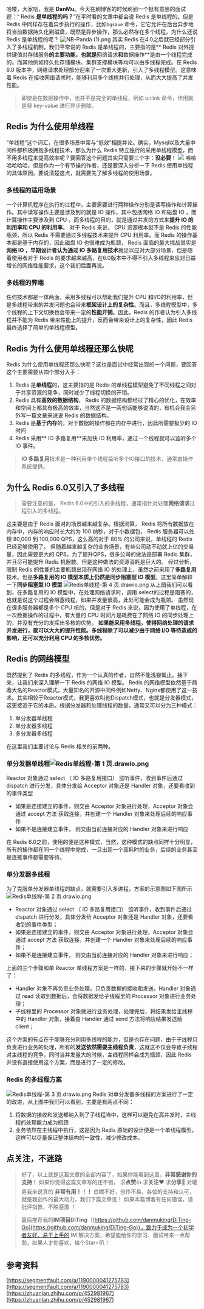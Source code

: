 哈喽，大家哈，我是 **DanMu**。今天在刷博客的时候刷到一个挺有意思的面试题：“ Redis **是单线程的吗？**”在平时看的文章中都会说 Redis 是单线程的。但是 Redis 中同样存在着异步执行的操作，比如`bgsave` 命令，它它允许在后台异步地将当前数据持久化到磁盘，既然是异步操作，那么必然存在多个线程，为什么还说 Redis 是单线程的呢？
![NB-Panda (1).png](https://cdn.nlark.com/yuque/0/2024/png/29091075/1715610631202-30193877-23d6-42c2-a831-c1fbd820d2f4.png#averageHue=%23b7b7b7&clientId=u788567c0-8795-4&from=paste&height=191&id=u470b797a&originHeight=450&originWidth=450&originalType=binary&ratio=1.5&rotation=0&showTitle=false&size=105016&status=done&style=none&taskId=u48056c7f-599b-43e5-89db-1bad74a647d&title=&width=191)
其实 Redis 在4.0之后就已经部分引入了多线程机制，我们平常说的 Redis 是单线程的，主要指的是** Redis 对外提供键值对存储服务**的主要功能，也就是**网络请求**和**数据操作**是由一个线程完成的。而其他例如持久化存储模块、集群支撑模块等均可以由多线程完成。在 Redis 6.0 版本中，网络请求处理部分迎来了一次重大更新，引入了多线程模型。这意味着 Redis 在接收网络请求时，能够利用多个线程并行处理，从而大大提高了并发性能。
> 即使是在数据操作中，也并不是完全的单线程，例如 unlink 命令，作用就是将 key-value 进行异步删除。

##  Redis 为什么使用单线程
“单线程”这个词汇，在很多场景中常与“低效”相提并论。确实，Mysql以及大量中间件都积极拥抱多线程技术，那么为什么 Redis 特立独行的采用单线程模型，而不用多线程来提高效率呢？要回答这个问题其实只需要三个字：**没必要**！
![](https://cdn.nlark.com/yuque/0/2024/webp/29091075/1715612337695-d7dec7ce-a3d3-4400-9824-6c87bf471038.webp#averageHue=%23c5c5c5&clientId=u788567c0-8795-4&from=paste&id=u1a39b736&originHeight=198&originWidth=198&originalType=url&ratio=1.5&rotation=0&showTitle=false&status=done&style=none&taskId=u721ab88b-9090-4c2d-b203-abb8148809f&title=)
哈哈哈哈哈哈，但是作为一个有节操的作者，还是要深入分析一下 Redis 使用单线程的具体原因。要说清楚这点，就需要先了解多线程的使用场景。
### 多线程的适用场景
一个计算机程序在执行的过程中，主要需要进行两种操作分别是读写操作和计算操作。其中读写操作主要是涉及到的就是 IO 操作，其中包括网络 IO 和磁盘 IO ，而计算操作主要涉及到 CPU 。而多线程的目的，就是通过并发的方式来**提升 IO 的利用率和 CPU 的利用率**。
对于 Redis 来说， CPU 资源根本就不是 Redis 的性能瓶颈，所以 Redis 不需要通过多线程技术来提升 CPU 利用率。而 Redis 的操作基本都是基于内存的，因此磁盘 IO 也很难成为瓶颈， Redis 面临的最大挑战其实是**网络 IO **，早期设计者认为通过** IO 多路复用技术**就足以应对大部分场景，但是随着使用者对于 Redis 的要求越来越高，在6.0版本中不得不引入多线程来应对日益增长的网络性能要求，这个我们后面再说。
### 多线程的弊端
任何技术都是一体两面，采用多线程可以帮助我们提升 CPU 和I/O的利用率，但是多线程带来的并发问题也会带来**框架设计上的复杂性**。而且，多线程模型中，多个线程的上下文切换也会带来一定的**性能开销**。因此，Redis 的作者认为引入多线程并不能为 Redis 带来性能上的提升，反而会带来设计上的复杂性，因此 Redis 最终选择了简单的单线程模型。
##  Redis 为什么使用单线程还那么快呢
 Redis  为什么使用单线程还那么快呢？这也是面试中经常出现的一个问题，要回答这个主要需要从四个部分入手：

1.  Redis 是**单线程**的，这主要指的是 Redis 的单线程模型避免了不同线程之间对于共享资源的竞争，同时减少了线程切换的开销。
2.  Redis 具有**高效的数据结构**， Redis 的数据结构都经过了精心的优化，在效率和空间上都具有极高的效率，当然这不是一两句话能够说清的，有机会我会另外写一篇文章来说说 Redis 的数据结构。
3.  Redis 是**基于内存**的，对于数据的操作都在内存中进行，因此所需要极少的 IO 时间
4.  Redis 采用** IO 多路复用**来加快 IO 利用率，通过一个线程就可以监听多个 IO 事件。
> **IO 多路复用**技术是一种利用单个线程监听多个IO接口的技术，通常由操作系统提供。

## 为什么 Redis 6.0又引入了多线程
> 需要注意的是， Redis 6.0中的引入的多线程，通常指针对处理**网络请求**过程引入的多线程。

这主要是由于 Redis 面对的场景越来越复杂。根据测算， Redis  将所有数据放在内存中，内存的响应时长大约为 100 纳秒，对于小数据包， Redis  服务器可以处理 80,000 到 100,000 QPS，这么高的对于 80% 的公司来说，单线程的 Redis 已经足够使用了。
但随着越来越复杂的业务场景，有些公司动不动就上亿的交易量，因此需要更大的 QPS。为了提升QPS，很多公司的做法是部署 Redis 集群，并且尽可能提升 Redis 机器数。但是这种做法的资源消耗是巨大的。
经过分析，限制 Redis 的性能的主要瓶颈出现在网络 IO 的处理上，虽然之前采用了**多路复用**技术。但是**多路复用的 IO 模型本质上仍然是同步阻塞型 IO 模型**。这里简单解释一下**同步阻塞型 IO 模型**
![Redis单线程-第 4 页.drawio.png](https://cdn.nlark.com/yuque/0/2024/png/29091075/1715763851219-5c4f6a2d-a8c4-4092-b84e-5286de1f97e5.png#averageHue=%23f8f8f8&clientId=u26e8f9c1-c4a2-4&from=paste&height=4921&id=u83cecaf1&originHeight=4921&originWidth=6307&originalType=binary&ratio=1&rotation=0&showTitle=false&size=3169514&status=done&style=none&taskId=u87efad07-24fe-4abe-a2ab-20db799fe2f&title=&width=6307)
从上图我们可以看到，在多路复用的 IO 模型中，在处理网络请求时，调用 select的过程是阻塞的，也就是说这个过程会阻塞线程，如果并发量很高，此处可能会成为瓶颈。
虽然现在很多服务器都是多个 CPU 核的，但是对于 Redis 来说，因为使用了单线程，在一次数据操作的过程中，有大量的 CPU 时间片是耗费在了网络 IO 的同步处理上的，并没有充分的发挥出多核的优势。
**如果能采用多线程，使得网络处理的请求并发进行，就可以大大的提升性能。多线程除了可以减少由于网络 I/O 等待造成的影响，还可以充分利用  CPU  的多核优势。**
##  Redis 的网络模型
既然提到了 Redis 的多线程，作为一个认真的作者，自然不能浅尝辄止。接下来，让我们来深入理解一下 Redis 的网络 IO 模型。
 Redis 的网络模型依然基于鼎鼎大名的Reactor模式，大量知名的开源中间件例如Netty、Nginx都使用了这一技术。其实相较于Reactor模式，我更喜欢叫他Dispatch模式，也就是分发器模式，这更接近于它的本质。根据分发器和处理线程的数量，通常又可以分为三种模式：

1. 单分发器单线程
2. 单分发器多线程
3. 多分发器多线程

在这里我们主要讨论与 Redis 相关的前两种。
### 单分发器单线程![Redis单线程-第 1 页.drawio.png](https://cdn.nlark.com/yuque/0/2024/png/29091075/1715763269212-4b26a321-20aa-48fe-a0e1-20a053bf67e0.png#averageHue=%23f3d8b4&clientId=u1aecb49f-2b37-4&from=paste&height=2493&id=BXZie&originHeight=2493&originWidth=5013&originalType=binary&ratio=1&rotation=0&showTitle=false&size=8175694&status=done&style=none&taskId=u1505505d-ed1d-4c84-9a6f-b680d4282c3&title=&width=5013)
Reactor 对象通过 select （ IO  多路复用接口） 监听事件，收到事件后通过 dispatch 进行分发，具体分发给 Acceptor 对象还是 Handler 对象，还要看收到的事件类型

- 如果是连接建立的事件，则交由 Acceptor 对象进行处理，Acceptor 对象会通过 accept 方法 获取连接，并创建一个 Handler 对象来处理后续的响应事件
- 如果不是连接建立事件， 则交由当前连接对应的 Handler 对象来进行响应

在 Redis 6.0之前，使用的便是这种模式，当然，这种模式的缺点同样十分明显，所有的操作都在同一个线程中完成，一旦出现一个高耗时的业务，后续的业务甚至是连接事件都需要等待。
### 单分发器多线程
为了克服单分发器单线程的缺点，就需要引入多进程，方案的示意图如下图所示
![Redis单线程-第 2 页.drawio.png](https://cdn.nlark.com/yuque/0/2024/png/29091075/1715763556450-8742547b-1b2e-412f-b414-5b2bd5f95b35.png#averageHue=%23fcfaf6&clientId=u26e8f9c1-c4a2-4&from=paste&height=2958&id=u61f24c5b&originHeight=2958&originWidth=3262&originalType=binary&ratio=1&rotation=0&showTitle=false&size=8748953&status=done&style=none&taskId=uc157f5b1-8358-4d62-90c2-477e2057a55&title=&width=3262)

- Reactor 对象通过 select （ IO  多路复用接口） 监听事件，收到事件后通过 dispatch 进行分发，具体分发给 Acceptor 对象还是 Handler 对象，还要看收到的事件类型；
- 如果是连接建立的事件，则交由 Acceptor 对象进行处理，Acceptor 对象会通过 accept 方法 获取连接，并创建一个 Handler 对象来处理后续的响应事件；
- 如果不是连接建立事件， 则交由当前连接对应的 Handler 对象来进行响应；

上面的三个步骤和单 Reactor 单线程方案是一样的，接下来的步骤就开始不一样了：

- Handler 对象不再负责业务处理，只负责数据的接收和发送，Handler 对象通过 read 读取到数据后，会将数据发给子线程里的 Processor 对象进行业务处理；
- 子线程里的 Processor 对象就进行业务处理，处理完后，将结果发给主线程中的 Handler 对象，接着由 Handler 通过 send 方法将响应结果发送给 client；

这个方案的有点在于能够充分利用多线程的能力，但是也存在问题，由于子线程只负责进行业务的处理，所有的**发送依然需要主线程负责**，这就这不仅会导致子线程对主线程的竞争，同时当并发量大的时候，主线程同样会成为瓶颈，因此 Redis 并没有直接使用这个方案，而是进行了一定的修改。
###  Redis 的多线程方案
![Redis单线程-第 3 页.drawio.png](https://cdn.nlark.com/yuque/0/2024/png/29091075/1715763761734-461b635f-c323-4c92-b116-04aa9199fae6.png#averageHue=%23faf8f4&clientId=u26e8f9c1-c4a2-4&from=paste&height=4956&id=uc5833aca&originHeight=4956&originWidth=5467&originalType=binary&ratio=1&rotation=0&showTitle=false&size=10242095&status=done&style=none&taskId=u179a92be-ee77-4237-8533-e5de630fe99&title=&width=5467)
 Redis 对单分发器多线程的方案进行了一定的改进，从上图中我们可以看到，主要是有两点不同：

1. 将数据的接收和发送都纳入到了子线程当中，这样可以避免在高并发时，主线程的处理能力成为瓶颈
2. 业务依然在主线程中执行，这是因为 Redis 原始的设计便是一个单线程模型，这样可以尽量保证整体结构的一致性，减少修改成本。  
## 点关注，不迷路
> 好了，以上就是这篇文章的全部内容了，如果你能看到这里，**非常感谢你的支持！**
> 如果你觉得这篇文章写的还不错， 求**点赞**👍 求**关注**❤️ 求**分享**👥 对暖男我来说真的 **非常有用！！！**
> 白嫖不好，创作不易，各位的支持和认可，就是我创作的最大动力，我们下篇文章见！
> 如果本篇博客有任何错误，请批评指教，不胜感激 ！

> 最后推荐我的**IM项目DiTing**（[https://github.com/danmuking/DiTing-Go](https://github.com/danmuking/DiTing-Go)），致力于成为一个初学者友好、易于上手的 IM 解决方案，希望能给你的学习、面试带来一点帮助，如果人才你喜欢，给个Star⭐叭！


## 参考资料
[https://segmentfault.com/a/1190000041275783](https://segmentfault.com/a/1190000041275783)
[https://zhuanlan.zhihu.com/p/452981967](https://zhuanlan.zhihu.com/p/452981967)
